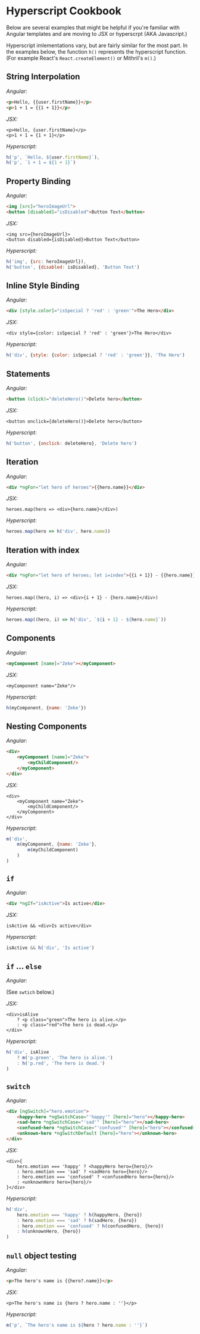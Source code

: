 # Hyperscript Cookbook

Below are several examples that might be helpful if you're familiar with Angular templates and are moving to JSX or hyperscrpt (AKA Javascript.)

Hyperscript imlementations vary, but are fairly similar for the most part. In the examples below, the function `h()` represents the hyperscript function. (For example React's `React.createElement()` or Mithril's `m()`.)

## String Interpolation

*Angular:*

```html
<p>Hello, {{user.firstName}}</p>
<p>1 + 1 = {{1 + 1}}</p>
```

*JSX:*

```
<p>Hello, {user.firstName}</p>
<p>1 + 1 = {1 + 1}</p>
```

*Hyperscript:*

```javascript
h('p', `Hello, ${user.firstName}`),
h('p', `1 + 1 = ${1 + 1}`)
```

## Property Binding

*Angular:*

```html
<img [src]="heroImageUrl">
<button [disabled]="isDisabled">Button Text</button>
```

*JSX:*

```
<img src={heroImageUrl}>
<button disabled={isDisabled}>Button Text</button>
```

*Hyperscript:*

```javascript
h('img', {src: heroImageUrl}),
h('button', {disabled: isDisabled}, 'Button Text')
```

## Inline Style Binding

*Angular:*

```html
<div [style.color]="isSpecial ? 'red' : 'green'">The Hero</div>
```

*JSX:*

```
<div style={color: isSpecial ? 'red' : 'green'}>The Hero</div>
```

*Hyperscript:*

```javascript
h('div', {style: {color: isSpecial ? 'red' : 'green'}}, 'The Hero')
```

## Statements

*Angular:*

```html
<button (click)="deleteHero()">Delete hero</button>
```

*JSX:*

```
<button onclick={deleteHero()}>Delete hero</button>
```

*Hyperscript:*

```javascript
h('button', {onclick: deleteHero}, 'Delete hero')
```

## Iteration

*Angular:*

```html
<div *ngFor="let hero of heroes">{{hero.name}}</div>
```

*JSX:*

```
heroes.map(hero => <div>{hero.name}</div>)
```

*Hyperscript:*

```javascript
heroes.map(hero => h('div', hero.name))
```

## Iteration with index

*Angular:*

```html
<div *ngFor="let hero of heroes; let i=index">{{i + 1}} - {{hero.name}}</div>
```

*JSX:*

```
heroes.map((hero, i) => <div>{i + 1} - {hero.name}</div>)
```

*Hyperscript:*

```javascript
heroes.map((hero, i) => h('div', `${i + 1} - ${hero.name}`))
```

## Components

*Angular:*

```html
<myComponent [name]="Zeke"></myComponent>
```

*JSX:*

```
<myComponent name="Zeke"/>
```

*Hyperscript:*

```javascript
h(myComponent, {name: 'Zeke'})
```

## Nesting Components

*Angular:*

```html
<div>
    <myComponent [name]="Zeke">
        <myChildComponent/>
    </myComponent>
</div>
```

*JSX:*

```
<div>
    <myComponent name="Zeke">
        <myChildComponent/>
    </myComponent>
</div>
```

*Hyperscript:*

```javascript
m('div',
    m(myComponent, {name: 'Zeke'},
        m(myChildComponent)
    )
)
```

## `if`

*Angular:*

```html
<div *ngIf="isActive">Is active</div>
```

*JSX:*

```
isActive && <div>Is active</div>
```

*Hyperscript:*

```javascript
isActive && h('div', 'Is active')
```

## `if` ... `else`

*Angular:*

(See `swtich` below.)

*JSX:*

```
<div>isAlive
    ? <p class="green">The hero is alive.</p>
    : <p class="red">The hero is dead.</p>
</div>
```

*Hyperscript:*

```javascript
h('div', isAlive
    ? m('p.green', 'The hero is alive.')
    : h('p.red', 'The hero is dead.')
)
```

## `switch`

*Angular:*

```html
<div [ngSwitch]="hero.emotion">
    <happy-hero *ngSwitchCase="'happy'" [hero]="hero"></happy-hero>
    <sad-hero *ngSwitchCase="'sad'" [hero]="hero"></sad-hero>
    <confused-hero *ngSwitchCase="'confused'" [hero]="hero"></confused-hero>
    <unknown-hero *ngSwitchDefault [hero]="hero"></unknown-hero>
</div>
```

*JSX:*

```
<div>{
    hero.emotion === 'happy' ? <happyHero hero={hero}/>
    : hero.emotion === 'sad' ? <sadHero hero={hero}/>
    : hero.emotion === 'confused' ? <confusedHero hero={hero}/>
    : <unknownHero hero={hero}/>
}</div>
```

*Hyperscript:*

```javascript
h('div',
    hero.emotion === 'happy' ? h(happyHero, {hero})
    : hero.emotion === 'sad' ? h(sadHero, {hero})
    : hero.emotion === 'confused' ? h(confusedHero, {hero})
    : h(unknownHero, {hero})
)
```

## `null` object testing

*Angular:*

```html
<p>The hero's name is {{hero?.name}}</p>
```

*JSX:*

```
<p>The hero's name is {hero ? hero.name : ''}</p>
```

*Hyperscript:*

```javascript
m('p', `The hero's name is ${hero ? hero.name : ''}`)
```

